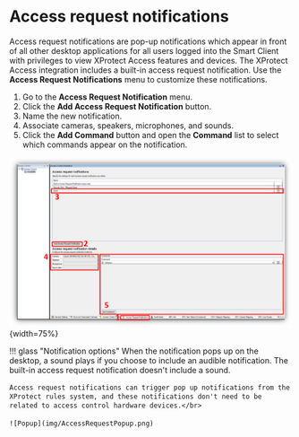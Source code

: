 # Access request notifications 

Access request notifications are pop-up notifications which appear in front of all other desktop applications for all users logged into the Smart Client with privileges to view XProtect Access features and devices. The XProtect Access integration includes a built-in access request notification. Use the **Access Request Notifications** menu to customize these notifications.

1. Go to the **Access Request Notification** menu. 
2. Click the **Add Access Request Notification** button.
3. Name the new notification.
4. Associate cameras, speakers, microphones, and sounds.
5. Click the **Add Command** button and open the **Command** list to select which commands appear on the notification.</br>

![ARNMenu](img/AdminConfig_6.png){width=75%}

!!! glass "Notification options"
    When the notification pops up on the desktop, a sound plays if you choose to include an audible notification. The built-in access request notification doesn't include a sound.

    Access request notifications can trigger pop up notifications from the XProtect rules system, and these notifications don't need to be related to access control hardware devices.</br>

    ![Popup](img/AccessRequestPopup.png)
